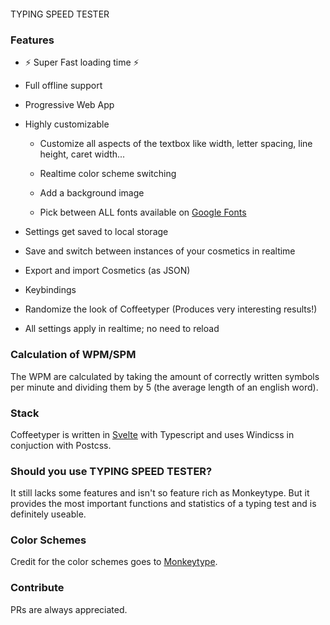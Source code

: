<p align="center" style="margin-top: 100px"><br>
  <br>
</p>


TYPING SPEED TESTER

### Features

- ⚡ Super Fast loading time ⚡

- Full offline support

- Progressive Web App

- Highly customizable
  
  - Customize all aspects of the textbox like width, letter spacing, line height, caret width...
  
  - Realtime color scheme switching
  
  - Add a background image
  
  - Pick between ALL fonts available on [Google Fonts](https://fonts.google.com)

- Settings get saved to local storage

- Save and switch between instances of your cosmetics in realtime

- Export and import Cosmetics (as JSON)

- Keybindings

- Randomize the look of Coffeetyper (Produces very interesting results!)

- All settings apply in realtime; no need to reload


### Calculation of WPM/SPM

The WPM are calculated by taking the amount of correctly written symbols per minute and dividing them by 5 (the average length of an english word).

### Stack

Coffeetyper is written in [Svelte](https://svelte.dev) with Typescript and uses Windicss in conjuction with Postcss. 

### Should you use TYPING SPEED TESTER?

It still lacks some features and isn't so feature rich as Monkeytype. But it provides the most important functions and statistics of a typing test and is definitely useable.

### Color Schemes

Credit for the color schemes goes to [Monkeytype](https://github.com/Miodec/monkeytype).

### Contribute

PRs are always appreciated.
